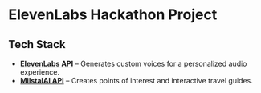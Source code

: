 # ElevenLabs Hackathon Project  

## Tech Stack  
- **[ElevenLabs API](https://elevenlabs.io/)** – Generates custom voices for a personalized audio experience.  
- **[MilstalAI API](https://milstal.ai/)** – Creates points of interest and interactive travel guides.  